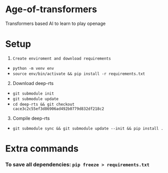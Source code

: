 # Age-of-transformers
Transformers based AI to learn to play openage

# Setup
1.     Create enviroment and download requirements
 - `python -m venv env`
 - `source env/bin/activate && pip install -r requirements.txt` 

2.    Download deep-rts
 - `git submodule init`
 - `git submodule update`
 - `cd deep-rts && git checkout cace3c2c55ef3d86906ad492b0779d832df218c2`

3.    Compile deep-rts
 - `git submodule sync && git submodule update --init && pip install .`


# Extra commands

### To save all dependencies: `pip freeze > requirements.txt`

